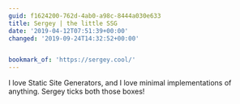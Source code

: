 ```yaml
---
guid: f1624200-762d-4ab0-a98c-8444a030e633
title: Sergey | the little SSG
date: '2019-04-12T07:51:39+00:00'
changed: '2019-09-24T14:32:52+00:00'


bookmark_of: 'https://sergey.cool/'
---
```


I love Static Site Generators, and I love minimal implementations of anything. Sergey ticks both those boxes!
